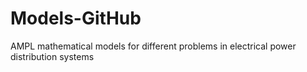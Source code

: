 # Models-GitHub
 AMPL mathematical models for different problems in electrical power distribution systems
